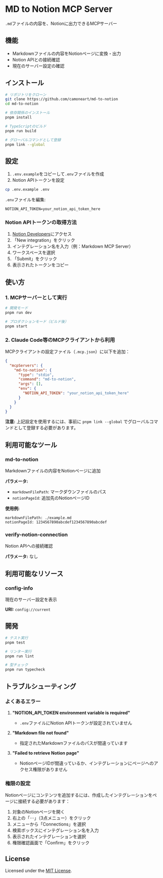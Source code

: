 # MD to Notion MCP Server

`.md`ファイルの内容を、Notionに出力できるMCPサーバー

## 機能

- Markdownファイルの内容をNotionページに変換・出力
- Notion APIとの接続確認
- 現在のサーバー設定の確認

## インストール

```bash
# リポジトリをクローン
git clone https://github.com/camoneart/md-to-notion
cd md-to-notion

# 依存関係のインストール
pnpm install

# TypeScriptのビルド
pnpm run build

# グローバルコマンドとして登録
pnpm link --global
```

## 設定

1. `.env.example`をコピーして`.env`ファイルを作成
2. Notion APIトークンを設定

```bash
cp .env.example .env
```

`.env`ファイルを編集:
```env
NOTION_API_TOKEN=your_notion_api_token_here
```

### Notion APIトークンの取得方法

1. [Notion Developers](https://www.notion.so/my-integrations)にアクセス
2. 「New integration」をクリック
3. インテグレーション名を入力（例：Markdown MCP Server）
4. ワークスペースを選択
5. 「Submit」をクリック
6. 表示されたトークンをコピー

## 使い方

### 1. MCPサーバーとして実行

```bash
# 開発モード
pnpm run dev

# プロダクションモード（ビルド後）
pnpm start
```

### 2. Claude Code等のMCPクライアントから利用

MCPクライアントの設定ファイル（`.mcp.json`）に以下を追加：

```json
{
  "mcpServers": {
    "md-to-notion": {
      "type": "stdio",
      "command": "md-to-notion",
      "args": [],
      "env": {
        "NOTION_API_TOKEN": "your_notion_api_token_here"
      }
    }
  }
}
```

**注意:** 上記設定を使用するには、事前に `pnpm link --global` でグローバルコマンドとして登録する必要があります。

## 利用可能なツール

### md-to-notion
Markdownファイルの内容をNotionページに追加

**パラメータ:**
- `markdownFilePath`: マークダウンファイルのパス
- `notionPageId`: 追加先のNotionページID

**使用例:**
```
markdownFilePath: ./example.md
notionPageId: 1234567890abcdef1234567890abcdef
```

### verify-notion-connection
Notion APIへの接続確認

**パラメータ:** なし

## 利用可能なリソース

### config-info
現在のサーバー設定を表示

**URI:** `config://current`

## 開発

```bash
# テスト実行
pnpm test

# リンター実行
pnpm run lint

# 型チェック
pnpm run typecheck
```

## トラブルシューティング

### よくあるエラー

1. **"NOTION_API_TOKEN environment variable is required"**
   - `.env`ファイルにNotion APIトークンが設定されていません

2. **"Markdown file not found"**
   - 指定されたMarkdownファイルのパスが間違っています

3. **"Failed to retrieve Notion page"**
   - NotionページIDが間違っているか、インテグレーションにページへのアクセス権限がありません

### 権限の設定

Notionページにコンテンツを追加するには、作成したインテグレーションをページに接続する必要があります：

1. 対象のNotionページを開く
2. 右上の「⋯」（3点メニュー）をクリック
3. メニューから「Connections」を選択
4. 検索ボックスにインテグレーション名を入力
5. 表示されたインテグレーションを選択
6. 権限確認画面で「Confirm」をクリック

## License

Licensed under the [MIT License](./LICENSE).